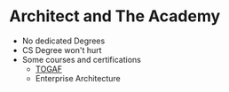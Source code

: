 # Architect and The Academy

- No dedicated Degrees
- CS Degree won't hurt
- Some courses and certifications
  - [TOGAF ](https://www.opengroup.org/certifications/togaf-certification-portfolio)
  - Enterprise Architecture